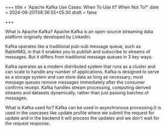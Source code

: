 +++
title = 'Apache Kafka Use Cases: When To Use It? When Not To?'
date = 2024-06-20T08:36:55+05:30
draft = false

+++


What is Apache Kafka?
Apache Kafka is an open-source streaming data platform originally developed by LinkedIn.

Kafka operates like a traditional pub-sub message queue, such as RabbitMQ, in that it enables you to publish and subscribe to streams of messages.  But it differs from traditional message queues in 3 key ways:

Kafka operates as a modern distributed system that runs as a cluster and can scale to handle any number of applications. 
Kafka is designed to serve as a storage system and can store data as long as necessary; most message queues remove messages immediately after the consumer confirms receipt.
Kafka handles stream processing, computing derived streams and datasets dynamically, rather than just passing batches of messages.

What is Kafka used for?
Kafka can be used in asynchronous processing.It is used in the usecases like update profile where we submit the request for update and in the backend it will process the updates and we don't wait for the request response.
